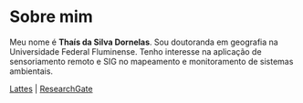 # Sobre mim
Meu nome é **Thaís da Silva Dornelas**. Sou doutoranda em geografia na Universidade Federal Fluminense. Tenho interesse na aplicação de sensoriamento remoto e SIG no mapeamento e monitoramento de sistemas ambientais.

[Lattes](http://lattes.cnpq.br/3817520570091367) | [ResearchGate](https://www.researchgate.net/profile/Thais_Da_Silva_Dornelas)
